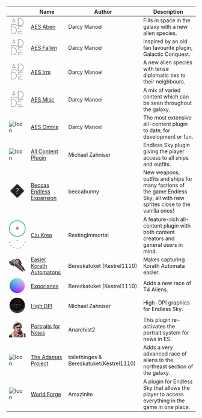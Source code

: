 
| | Name | Author | Description |
|-|------|--------|-------------|
| ![Icon](https://raw.githubusercontent.com/Adde-Endless-Sky/AES-Aben/3f569b3bf386981773b6a21b88542c039f5f5153/icon.png) | [AES Aben](https://github.com/Adde-Endless-Sky/AES-Aben/archive/3f569b3bf386981773b6a21b88542c039f5f5153.zip) | Darcy Manoel | Fills in space in the galaxy with a new alien species. |
| ![Icon](https://raw.githubusercontent.com/Adde-Endless-Sky/AES-Fallen/ad47b294bb6c88dfcdbc16687598942808cbd83a/icon.png) | [AES Fallen](https://github.com/Adde-Endless-Sky/AES-Fallen/archive/ad47b294bb6c88dfcdbc16687598942808cbd83a.zip) | Darcy Manoel | Inspired by an old fan favourite plugin, Galactic Conquest. |
| ![Icon](https://raw.githubusercontent.com/Adde-Endless-Sky/AES-Irm/fd8c862c4602dd4e113b31d448412e41fabf72dc/icon.png) | [AES Irm](https://github.com/Adde-Endless-Sky/AES-Irm/archive/fd8c862c4602dd4e113b31d448412e41fabf72dc.zip) | Darcy Manoel | A new alien species with tense diplomatic ties to their neighbours. |
| ![Icon](https://raw.githubusercontent.com/Adde-Endless-Sky/AES-Misc/5d6e601d833d5f267f724d16a09c9ddd0d756f35/icon.png) | [AES Misc](https://github.com/Adde-Endless-Sky/AES-Misc/archive/5d6e601d833d5f267f724d16a09c9ddd0d756f35.zip) | Darcy Manoel | A mix of varied content which can be seen throughout the galaxy. |
| ![Icon](https://raw.githubusercontent.com/Adde-Endless-Sky/AES-Omnis/3d989b0fc0b7f1a843870837aa9acb331836a317/icon.png) | [AES Omnis](https://github.com/Adde-Endless-Sky/AES-Omnis/archive/3d989b0fc0b7f1a843870837aa9acb331836a317.zip) | Darcy Manoel | The most extensive all-content plugin to date, for development or fun. |
| ![Icon](https://github.com/endless-sky/all-content-plugin/raw/v0.9.13/icon.png) | [All Content Plugin](https://github.com/endless-sky/all-content-plugin/archive/refs/tags/v0.9.13.zip) | Michael Zahniser | Endless Sky plugin giving the player access to all ships and outfits. |
| ![Icon](https://raw.githubusercontent.com/endless-sky/endless-sky/master/images/outfit/unknown.png) | [Beccas Endless Expansion](https://github.com/beccabunny/Beccas-Endless-Expansion/archive/refs/tags/1.2.0.zip) | beccabunny | New weapons, outfits and ships for many factions of the game Endless Sky, all with new sprites close to the vanilla ones! |
| ![Icon](https://github.com/RestingImmortal/Ciu-Kreo/raw/c8deb9aee5c7e0b96657d21e76b81602acbcb8a1/icon.png) | [Ciu Kreo](https://github.com/RestingImmortal/Ciu-Kreo/archive/c8deb9aee5c7e0b96657d21e76b81602acbcb8a1.zip) | RestingImmortal | A feature-rich all-content plugin with both content creators and general users in mind. |
| ![Icon](https://github.com/kestrel1110/Easier-Korath-Automatons/raw/1.0.0/icon.png) | [Easier Korath Automatons](https://github.com/kestrel1110/Easier-Korath-Automatons/archive/refs/tags/1.0.0.zip) | Bereskatuket (Kestrel1110) | Makes capturing Korath Automata easier. |
| ![Icon](https://github.com/kestrel1110/Exporianes/raw/1.2/icon.png) | [Exporianes](https://github.com/kestrel1110/Exporianes/archive/refs/tags/1.2.zip) | Bereskatuket (Kestrel1110) | Adds a new race of T4 Aliens. |
| ![Icon](https://github.com/endless-sky/endless-sky-high-dpi/raw/v0.9.12/icon.png) | [High DPI](https://github.com/endless-sky/endless-sky-high-dpi/archive/refs/tags/v0.9.12.zip) | Michael Zahniser | High-DPI graphics for Endless Sky. |
| ![Icon](https://github.com/Anarchist2/ES-news-portraits/raw/v1.0/icon.png) | [Portraits for News](https://github.com/Anarchist2/ES-news-portraits/archive/refs/tags/v1.0.zip) | Anarchist2 | This plugin re-activates the portrait system for news in ES. |
| ![Icon](https://raw.githubusercontent.com/kestrel1110/Adamas-Project/v0.1.1/icon.png) | [The Adamas Project](https://github.com/kestrel1110/Adamas-Project/archive/refs/tags/v0.1.1.zip) | toilethinges & Bereskatuket(Kestrel1110) | Adds a very advanced race of aliens to the northeast section of the galaxy. |
| ![Icon](https://github.com/EndlessSkyCommunity/world-forge/raw/bf2940da78d567fd3d4006bb1fb8cbf5fd89960b/icon.png) | [World Forge](https://github.com/EndlessSkyCommunity/world-forge/archive/bf2940da78d567fd3d4006bb1fb8cbf5fd89960b.zip) | Amazinite | A plugin for Endless Sky that allows the player to access everything in the game in one place. |